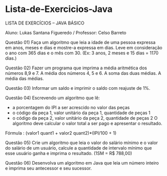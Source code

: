 # Lista-de-Exercicios-Java

LISTA DE EXERCÍCIOS – JAVA BÁSICO

Aluno: Lukas Santana Figueredo / Professor: Celso Barreto

Questão 01) Faça um algoritmo que leia a idade de uma pessoa expressa em anos, meses e dias e mostre-a expressa em dias. Leve em consideração o ano com 365 dias e o mês com 30. (Ex: 3 anos, 2 meses e 15 dias = 1170 dias.)

Questão 02) Fazer um programa que imprima a média aritmética dos números 8,9 e 7. A média dos números 4, 5 e 6. A soma das duas médias. A média das médias.

Questão 03) Informar um saldo e imprimir o saldo com reajuste de 1%.

Questão 04) Escrevendo um algoritmo que lê:

- a porcentagem do IPI a ser acrescido no valor das peças
- o código da peça 1, valor unitário da peça 1, quantidade de peças 1
- o código da peça 2, valor unitário da peça 2, quantidade de peças 2 O algoritmo deve calcular o valor total a ser pago e apresentar o resultado.

Fórmula : (valor1 quant1 + valor2 quant2)*(IPI/100 + 1)

Questão 05) Crie um algoritmo que leia o valor do salário mínimo e o valor do salário de um usuário, calcule a quantidade de intervalo mínimo que esse usuário ganha e imprima o resultado. (1SM = R$ 788,00)

Questão 06) Desenvolva um algoritmo em Java que leia um número inteiro e imprima seu antecessor e seu sucessor.
